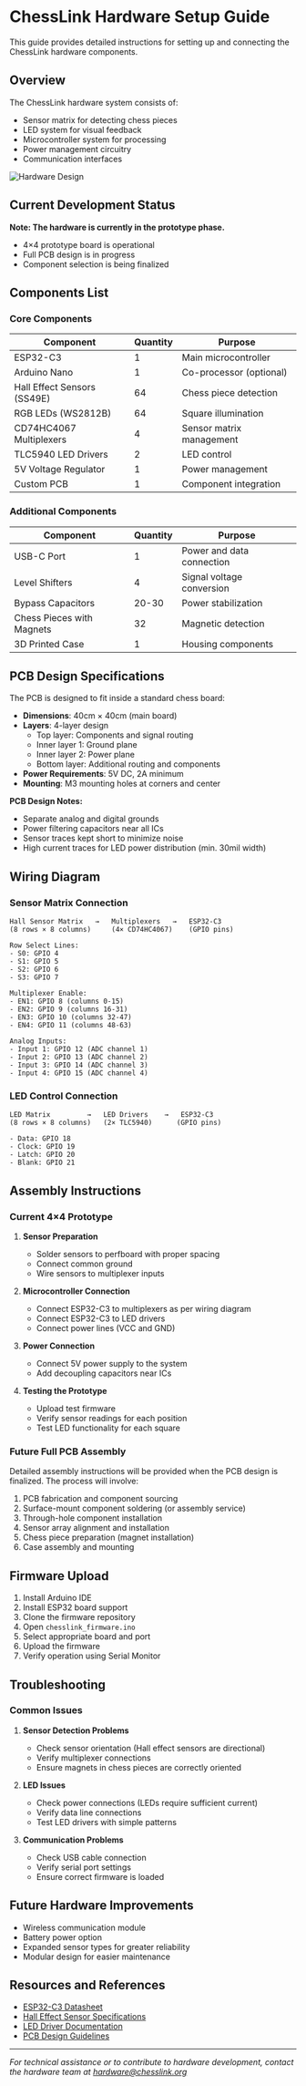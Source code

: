 # ChessLink Hardware Setup Guide

This guide provides detailed instructions for setting up and connecting the ChessLink hardware components.

## Overview

The ChessLink hardware system consists of:
- Sensor matrix for detecting chess pieces
- LED system for visual feedback
- Microcontroller system for processing
- Power management circuitry
- Communication interfaces

![Hardware Design](../public/images/hardware_diagram.png)

## Current Development Status

**Note: The hardware is currently in the prototype phase.** 

- 4×4 prototype board is operational
- Full PCB design is in progress
- Component selection is being finalized

## Components List

### Core Components

| Component | Quantity | Purpose |
|-----------|----------|---------|
| ESP32-C3 | 1 | Main microcontroller |
| Arduino Nano | 1 | Co-processor (optional) |
| Hall Effect Sensors (SS49E) | 64 | Chess piece detection |
| RGB LEDs (WS2812B) | 64 | Square illumination |
| CD74HC4067 Multiplexers | 4 | Sensor matrix management |
| TLC5940 LED Drivers | 2 | LED control |
| 5V Voltage Regulator | 1 | Power management |
| Custom PCB | 1 | Component integration |

### Additional Components

| Component | Quantity | Purpose |
|-----------|----------|---------|
| USB-C Port | 1 | Power and data connection |
| Level Shifters | 4 | Signal voltage conversion |
| Bypass Capacitors | 20-30 | Power stabilization |
| Chess Pieces with Magnets | 32 | Magnetic detection |
| 3D Printed Case | 1 | Housing components |

## PCB Design Specifications

The PCB is designed to fit inside a standard chess board:

- **Dimensions**: 40cm × 40cm (main board)
- **Layers**: 4-layer design
  - Top layer: Components and signal routing
  - Inner layer 1: Ground plane
  - Inner layer 2: Power plane
  - Bottom layer: Additional routing and components
- **Power Requirements**: 5V DC, 2A minimum
- **Mounting**: M3 mounting holes at corners and center

**PCB Design Notes:**
- Separate analog and digital grounds
- Power filtering capacitors near all ICs
- Sensor traces kept short to minimize noise
- High current traces for LED power distribution (min. 30mil width)

## Wiring Diagram

### Sensor Matrix Connection

```
Hall Sensor Matrix   →   Multiplexers   →   ESP32-C3
(8 rows × 8 columns)     (4× CD74HC4067)    (GPIO pins)

Row Select Lines:
- S0: GPIO 4
- S1: GPIO 5
- S2: GPIO 6
- S3: GPIO 7

Multiplexer Enable:
- EN1: GPIO 8 (columns 0-15)
- EN2: GPIO 9 (columns 16-31)
- EN3: GPIO 10 (columns 32-47)
- EN4: GPIO 11 (columns 48-63)

Analog Inputs:
- Input 1: GPIO 12 (ADC channel 1)
- Input 2: GPIO 13 (ADC channel 2)
- Input 3: GPIO 14 (ADC channel 3)
- Input 4: GPIO 15 (ADC channel 4)
```

### LED Control Connection

```
LED Matrix         →   LED Drivers    →   ESP32-C3
(8 rows × 8 columns)   (2× TLC5940)      (GPIO pins)

- Data: GPIO 18
- Clock: GPIO 19
- Latch: GPIO 20
- Blank: GPIO 21
```

## Assembly Instructions

### Current 4×4 Prototype

1. **Sensor Preparation**
   - Solder sensors to perfboard with proper spacing
   - Connect common ground
   - Wire sensors to multiplexer inputs

2. **Microcontroller Connection**
   - Connect ESP32-C3 to multiplexers as per wiring diagram
   - Connect ESP32-C3 to LED drivers
   - Connect power lines (VCC and GND)

3. **Power Connection**
   - Connect 5V power supply to the system
   - Add decoupling capacitors near ICs

4. **Testing the Prototype**
   - Upload test firmware
   - Verify sensor readings for each position
   - Test LED functionality for each square

### Future Full PCB Assembly

Detailed assembly instructions will be provided when the PCB design is finalized. The process will involve:

1. PCB fabrication and component sourcing
2. Surface-mount component soldering (or assembly service)
3. Through-hole component installation
4. Sensor array alignment and installation
5. Chess piece preparation (magnet installation)
6. Case assembly and mounting

## Firmware Upload

1. Install Arduino IDE
2. Install ESP32 board support
3. Clone the firmware repository
4. Open `chesslink_firmware.ino`
5. Select appropriate board and port
6. Upload the firmware
7. Verify operation using Serial Monitor

## Troubleshooting

### Common Issues

1. **Sensor Detection Problems**
   - Check sensor orientation (Hall effect sensors are directional)
   - Verify multiplexer connections
   - Ensure magnets in chess pieces are correctly oriented

2. **LED Issues**
   - Check power connections (LEDs require sufficient current)
   - Verify data line connections
   - Test LED drivers with simple patterns

3. **Communication Problems**
   - Check USB cable connection
   - Verify serial port settings
   - Ensure correct firmware is loaded

## Future Hardware Improvements

- Wireless communication module
- Battery power option
- Expanded sensor types for greater reliability
- Modular design for easier maintenance

## Resources and References

- [ESP32-C3 Datasheet](https://www.espressif.com/sites/default/files/documentation/esp32-c3_datasheet_en.pdf)
- [Hall Effect Sensor Specifications](https://www.honeywell.com/us/en/products/sensors)
- [LED Driver Documentation](https://www.ti.com/product/TLC5940)
- [PCB Design Guidelines](hardware/pcb/DESIGN_GUIDELINES.md)

---

*For technical assistance or to contribute to hardware development, contact the hardware team at [hardware@chesslink.org](mailto:hardware@chesslink.org)* 
